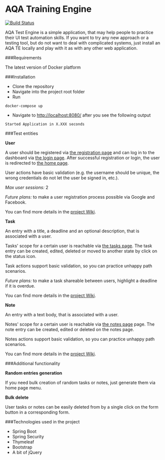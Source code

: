 # AQA Training Engine

[![Build Status](https://travis-ci.org/tpolishchuk/aqa-training-engine.svg?branch=master)](https://travis-ci.org/tpolishchuk/aqa-training-engine)

AQA Test Engine is a simple application, that may help people to practice their UI test automation skills. If you want to try any new approach or a testing tool, but do not want to deal with complicated systems, just install an AQA TE locally and play with it as with any other web application.

###Requirements

The latest version of Docker platform

###Installation

- Clone the repository
- Navigate into the project root folder
- Run

```
docker-compose up
```

- Navigate to [http://localhost:8080/](http://localhost:8080/) after you see the following output

```
Started Application in X.XXX seconds
```

###Test entities

**User**

A user should be registered via [the registration page](http://localhost:8080/) and can log in to the dashboard via [the login page](http://localhost:8080/login). After successful registration or login, the user is redirected to [the home page](http://localhost:8080/home).

User actions have basic validation (e.g. the username should be unique, the wrong credentials do not let the user be signed in, etc.).

*Max user sessions:* 2

*Future plans:* to make a user registration process possible via Google and Facebook.

You can find more details in the [project Wiki](https://github.com/tpolishchuk/aqa-training-engine/wiki).

**Task**
 
An entry with a title, a deadline and an optional description, that is associated with a user. 

Tasks' scope for a certain user is reachable via [the tasks page](http://localhost:8080/tasks). The task entry can be created, edited, deleted or moved to another state by click on the status icon. 

Task actions support basic validation, so you can practice unhappy path scenarios.

*Future plans:* to make a task shareable between users, highlight a deadline if it is overdue.

You can find more details in the [project Wiki](https://github.com/tpolishchuk/aqa-training-engine/wiki).

**Note** 

An entry with a text body, that is associated with a user.

Notes' scope for a certain user is reachable via [the notes page](http://localhost:8080/notes) page. The note entry can be created, edited or deleted on the notes page. 

Notes actions support basic validation, so you can practice unhappy path scenarios.

You can find more details in the [project Wiki](https://github.com/tpolishchuk/aqa-training-engine/wiki).

###Additional functionality

**Random entries generation**

If you need bulk creation of random tasks or notes, just generate them via home page menu.

**Bulk delete**

User tasks or notes can be easily deleted from by a single click on the form button in a corresponding form.

###Technologies used in the project

- Spring Boot
- Spring Security
- Thymeleaf
- Bootstrap
- A bit of jQuery
